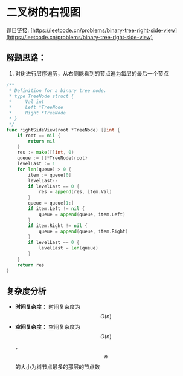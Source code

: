# 二叉树的右视图

题目链接: [https://leetcode.cn/problems/binary-tree-right-side-view](https://leetcode.cn/problems/binary-tree-right-side-view)

## 解题思路：

1. 对树进行层序遍历，从右侧能看到的节点遍为每层的最后一个节点

```go
/**
 * Definition for a binary tree node.
 * type TreeNode struct {
 *     Val int
 *     Left *TreeNode
 *     Right *TreeNode
 * }
 */
func rightSideView(root *TreeNode) []int {
	if root == nil {
		return nil
	}
	res := make([]int, 0)
	queue := []*TreeNode{root}
	levelLast := 1
	for len(queue) > 0 {
		item := queue[0]
		levelLast--
		if levelLast == 0 {
			res = append(res, item.Val)
		}
		queue = queue[1:]
		if item.Left != nil {
			queue = append(queue, item.Left)
		}
		if item.Right != nil {
			queue = append(queue, item.Right)
		}
		if levelLast == 0 {
			levelLast = len(queue)
		}
	}
	return res
}
```

## 复杂度分析

- **时间复杂度：** 时间复杂度为$$O(n)$$
- **空间复杂度：** 空间复杂度为$$O(n)$$，$$n$$的大小为树节点最多的那层的节点数
